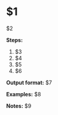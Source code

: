 # $1

$2

**Steps:**
1. $3
2. $4
3. $5
4. $6

**Output format:** $7

**Examples:** $8

**Notes:** $9

<!--
$1=Trigger command (e.g., /iac-bootstrap aws)
$2=Purpose statement
$3=First step description
$4=Second step description
$5=Third step description
$6=Fourth step description
$7=Output format description
$8=Example command
$9=Additional notes
-->
